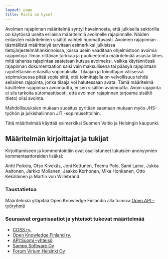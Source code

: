 ```yaml
---
layout: page
title: Mistä on kyse?
---
```


Avoimen rajapinnan määritelmä syntyi havainnosta, että julkisella sektorilla on käytössä useita erilaisia määritelmiä avoimelle rajapinnalle. Näiden erilaisten määritelmien sisältö vaihteli huomattavasti. Avoimen rajapinnan täsmällistä määrittelyä tarvitaan esimerkiksi julkisissa tietojärjestelmähankinnoissa, joissa usein vaaditaan ohjelmistoon avoimia rajapintoja. Ilman riittävän tarkkaa ja puolueetonta määritelmää asiasta lähes mitä tahansa rajapintaa saatetaan kutsua avoimeksi, vaikka käytännössä rajapinnan dokumentaation saisi vain maksullisena tai pääsyä rajapintaan rajoitettaisiin erilaisilla sopimuksilla. Tilaajan ja toimittajan välisessä sopimuksessa pitää sopia siitä, että toimittajalla on velvollisuus tehdä sellainen rajapinta, jonka tilaaja voi halutessaan avata. Tämä määritelmä käsittelee rajapinnan avoimuutta, ei sen sisällön avoimuutta. Avoin rajapinta ei siis tarkoita automaattisesti, että avoimen rajapinnan tarjoama sisältö (tieto) olisi avointa.

Mahdollisuuksien mukaan suositus pyritään saamaan mukaan myös JHS-työhön ja julkishallinnon JIT -sopimusehtoihin.

Tätä määritelmää käyttää esimerkiksi Suomen Valtio ja Helsingin kaupunki.

## Määritelmän kirjoittajat ja tukijat

Kirjoittamiseen ja kommentointiin ovat osallistuneet
lukuisien anonyymien kommentaattoreiden lisäksi:

Antti Poikola, Otso Kivekäs, Joni Kettunen, Teemu Polo, Sami Laine, Jukka Aaltonen, Jarkko Moilanen, Jaakko Korhonen, Mika Honkanen, Otto Kekäläinen ja Martin von Willebrand.

### Taustatietoa
Määritelmää ylläpitää Open Knowledge Finlandin alla toimiva [Open API –työryhmä](http://fi.okfn.org/wg/open-api/)

### Seuraavat organisaatiot ja yhteisöt tukevat määritelmää

* [COSS ry.](http://coss.fi/)
* [Open Knowledge Finland ry.](http://fi.okfn.org/)
* [API:Suomi –yhteisö](http://apisuomi.fi/)
* [Sampo Software Oy](http://samposoftware.com/)
* [Forum Virium Helsinki Oy](http://www.forumvirium.fi/)
